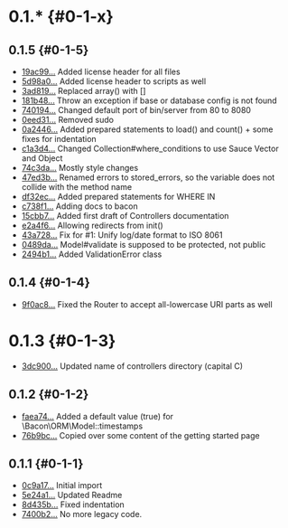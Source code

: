 # 0.1.* {#0-1-x}

## 0.1.5 {#0-1-5}
* [19ac99...](https://github.com/Brainsware/bacon/commit/19ac993b4359a42bfddf150b2d2287f9016e9f9f) Added license header for all files
* [5d98a0...](https://github.com/Brainsware/bacon/commit/5d98a0584e2322eeeca1c7506cbaa6e2154e53e2) Added license header to scripts as well
* [3ad819...](https://github.com/Brainsware/bacon/commit/3ad8196373e342c71ec0476b71bcde8935b3a229) Replaced array() with []
* [181b48...](https://github.com/Brainsware/bacon/commit/181b4878ce18b22b046bf886a613f982f9ed9234) Throw an exception if base or database config is not found
* [740194...](https://github.com/Brainsware/bacon/commit/7401943f42403a006b82a3363495690abe05e928) Changed default port of bin/server from 80 to 8080
* [0eed31...](https://github.com/Brainsware/bacon/commit/0eed315685b0829a440c0a8381a8515ce6d8f967) Removed sudo
* [0a2446...](https://github.com/Brainsware/bacon/commit/0a2446f0e1c0fc9df5c4223e4f757e98971e63ff) Added prepared statements to load() and count() + some fixes for indentation
* [c1a3d4...](https://github.com/Brainsware/bacon/commit/c1a3d441412c6ae258d15778ba1b52efe5951796) Changed Collection#where_conditions to use Sauce Vector and Object
* [74c3da...](https://github.com/Brainsware/bacon/commit/74c3da2805f7df4ad16a12f081837ccd310f8f57) Mostly style changes
* [47ed3b...](https://github.com/Brainsware/bacon/commit/47ed3ba693e719634768c2b89eefba7e83b7449f) Renamed errors to stored_errors, so the variable does not collide with the method name
* [df32ec...](https://github.com/Brainsware/bacon/commit/df32ec7517cd33ee4b2f7c83d28d807fc7d23751) Added prepared statements for WHERE IN
* [c738f1...](https://github.com/Brainsware/bacon/commit/c738f15d890c67c713660a1d4fd57f7f3839d4d2) Adding docs to bacon
* [15cbb7...](https://github.com/Brainsware/bacon/commit/15cbb70c298067be6711250682d85d6b33160d23) Added first draft of Controllers documentation
* [e2a4f6...](https://github.com/Brainsware/bacon/commit/e2a4f6dd26812a8dc8e1c27d9f2512b6dbf8a3c9) Allowing redirects from init()
* [43a728...](https://github.com/Brainsware/bacon/commit/43a72802545412f1e0faf71705d90e815c54d92c) Fix for #1: Unify log/date format to ISO 8061
* [0489da...](https://github.com/Brainsware/bacon/commit/0489da3ec6c7334d838fcefbc0bd625f5051ddc1) Model#validate is supposed to be protected, not public
* [2494b1...](https://github.com/Brainsware/bacon/commit/2494b1d74896dab925393ede7911d87633a14d92) Added ValidationError class

## 0.1.4 {#0-1-4}
* [9f0ac8...](https://github.com/Brainsware/bacon/commit/9f0ac88a9c7ce5d4af1cd9c04121b9158288c551) Fixed the Router to accept all-lowercase URI parts as well

# 0.1.3 {#0-1-3}
* [3dc900...](https://github.com/Brainsware/bacon/commit/3dc9006bce26e6a9d57c8df59651ca13bf659cd2) Updated name of controllers directory (capital C)

## 0.1.2 {#0-1-2}
* [faea74...](https://github.com/Brainsware/bacon/commit/faea74009dd2194376c9b30b294382e08d6f141c) Added a default value (true) for \Bacon\ORM\Model::timestamps
* [76b9bc...](https://github.com/Brainsware/bacon/commit/76b9bcb802c86e6097d1937244ef35f5819e1daa) Copied over some content of the getting started page

## 0.1.1 {#0-1-1}
* [0c9a17...](https://github.com/Brainsware/bacon/commit/0c9a176ecda6acb55a48797e038193608b705f94) Initial import
* [5e24a1...](https://github.com/Brainsware/bacon/commit/5e24a1371ef6735e4caabbbe0dc72f2563fb48ec) Updated Readme
* [8d435b...](https://github.com/Brainsware/bacon/commit/8d435b37c7de1f689eb7484d77ca4a0476c6904b) Fixed indentation
* [7400b2...](https://github.com/Brainsware/bacon/commit/7400b2d48fc5d5dcbb4b8702d6f5149ec14a36e9) No more legacy code.
